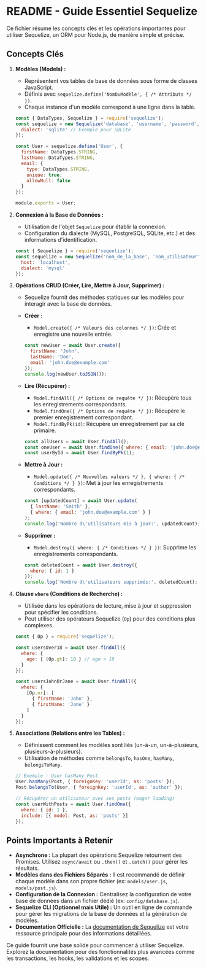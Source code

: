 # README - Guide Essentiel Sequelize

Ce fichier résume les concepts clés et les opérations importantes pour utiliser Sequelize, un ORM pour Node.js, de manière simple et précise.

## Concepts Clés

1.  **Modèles (Models) :**
    * Représentent vos tables de base de données sous forme de classes JavaScript.
    * Définis avec `sequelize.define('NomDuModèle', { /* Attributs */ })`.
    * Chaque instance d'un modèle correspond à une ligne dans la table.

    ```javascript
    const { DataTypes, Sequelize } = require('sequelize');
    const sequelize = new Sequelize('database', 'username', 'password', {
      dialect: 'sqlite' // Exemple pour SQLite
    });

    const User = sequelize.define('User', {
      firstName: DataTypes.STRING,
      lastName: DataTypes.STRING,
      email: {
        type: DataTypes.STRING,
        unique: true,
        allowNull: false
      }
    });

    module.exports = User;
    ```

2.  **Connexion à la Base de Données :**
    * Utilisation de l'objet `Sequelize` pour établir la connexion.
    * Configuration du dialecte (MySQL, PostgreSQL, SQLite, etc.) et des informations d'identification.

    ```javascript
    const { Sequelize } = require('sequelize');
    const sequelize = new Sequelize('nom_de_la_base', 'nom_utilisateur', 'mot_de_passe', {
      host: 'localhost',
      dialect: 'mysql'
    });
    ```

3.  **Opérations CRUD (Créer, Lire, Mettre à Jour, Supprimer) :**
    * Sequelize fournit des méthodes statiques sur les modèles pour interagir avec la base de données.

    * **Créer :**
        * `Model.create({ /* Valeurs des colonnes */ })`: Crée et enregistre une nouvelle entrée.

        ```javascript
        const newUser = await User.create({
          firstName: 'John',
          lastName: 'Doe',
          email: 'john.doe@example.com'
        });
        console.log(newUser.toJSON());
        ```

    * **Lire (Récupérer) :**
        * `Model.findAll({ /* Options de requête */ })`: Récupère tous les enregistrements correspondants.
        * `Model.findOne({ /* Options de requête */ })`: Récupère le premier enregistrement correspondant.
        * `Model.findByPk(id)`: Récupère un enregistrement par sa clé primaire.

        ```javascript
        const allUsers = await User.findAll();
        const oneUser = await User.findOne({ where: { email: 'john.doe@example.com' } });
        const userById = await User.findByPk(1);
        ```

    * **Mettre à Jour :**
        * `Model.update({ /* Nouvelles valeurs */ }, { where: { /* Conditions */ } })`: Met à jour les enregistrements correspondants.

        ```javascript
        const [updatedCount] = await User.update(
          { lastName: 'Smith' },
          { where: { email: 'john.doe@example.com' } }
        );
        console.log('Nombre d\'utilisateurs mis à jour:', updatedCount);
        ```

    * **Supprimer :**
        * `Model.destroy({ where: { /* Conditions */ } })`: Supprime les enregistrements correspondants.

        ```javascript
        const deletedCount = await User.destroy({
          where: { id: 1 }
        });
        console.log('Nombre d\'utilisateurs supprimés:', deletedCount);
        ```

4.  **Clause `where` (Conditions de Recherche) :**
    * Utilisée dans les opérations de lecture, mise à jour et suppression pour spécifier les conditions.
    * Peut utiliser des opérateurs Sequelize (`Op`) pour des conditions plus complexes.

    ```javascript
    const { Op } = require('sequelize');

    const usersOver18 = await User.findAll({
      where: {
        age: { [Op.gt]: 18 } // age > 18
      }
    });

    const usersJohnOrJane = await User.findAll({
      where: {
        [Op.or]: [
          { firstName: 'John' },
          { firstName: 'Jane' }
        ]
      }
    });
    ```

5.  **Associations (Relations entre les Tables) :**
    * Définissent comment les modèles sont liés (un-à-un, un-à-plusieurs, plusieurs-à-plusieurs).
    * Utilisation de méthodes comme `belongsTo`, `hasOne`, `hasMany`, `belongsToMany`.

    ```javascript
    // Exemple : User hasMany Post
    User.hasMany(Post, { foreignKey: 'userId', as: 'posts' });
    Post.belongsTo(User, { foreignKey: 'userId', as: 'author' });

    // Récupérer un utilisateur avec ses posts (eager loading)
    const userWithPosts = await User.findOne({
      where: { id: 1 },
      include: [{ model: Post, as: 'posts' }]
    });
    ```

## Points Importants à Retenir

* **Asynchrone :** La plupart des opérations Sequelize retournent des Promises. Utilisez `async/await` ou `.then()` et `.catch()` pour gérer les résultats.
* **Modèles dans des Fichiers Séparés :** Il est recommandé de définir chaque modèle dans son propre fichier (ex: `models/user.js`, `models/post.js`).
* **Configuration de la Connexion :** Centralisez la configuration de votre base de données dans un fichier dédié (ex: `config/database.js`).
* **Sequelize CLI (Optionnel mais Utile) :** Un outil en ligne de commande pour gérer les migrations de la base de données et la génération de modèles.
* **Documentation Officielle :** La [documentation de Sequelize](https://sequelize.org/master/) est votre ressource principale pour des informations détaillées.

Ce guide fournit une base solide pour commencer à utiliser Sequelize. Explorez la documentation pour des fonctionnalités plus avancées comme les transactions, les hooks, les validations et les scopes.